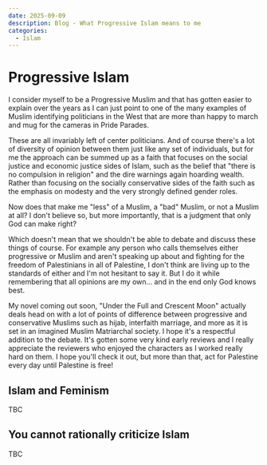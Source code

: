 ```yaml
---
date: 2025-09-09
description: Blog - What Progressive Islam means to me
categories:
  - Islam
---
```


# Progressive Islam

I consider myself to be a Progressive Muslim and that has gotten easier to explain over the years as I can just point to one of the many examples of Muslim identifying politicians in the West that are more than happy to march and mug for the cameras in Pride Parades.

<!-- more -->

These are all invariably left of center politicians. And of course there's a lot of diversity of opinion between them just like any set of individuals, but for me the approach can be summed up as a faith that focuses on the social justice and economic justice sides of Islam, such as the belief that "there is no compulsion in religion" and the dire warnings again hoarding wealth. Rather than focusing on the socially conservative sides of the faith such as the emphasis on modesty and the very strongly defined gender roles.

Now does that make me "less" of a Muslim, a "bad" Muslim, or not a Muslim at all? I don't believe so, but more importantly, that is a judgment that only God can make right?

Which doesn't mean that we shouldn't be able to debate and discuss these things of course. For example any person who calls themselves either progressive or Muslim and aren't speaking up about and fighting for the freedom of Palestinians in all of Palestine, I don't think are living up to the standards of either and I'm not hesitant to say it. But I do it while remembering that all opinions are my own... and in the end only God knows best.

My novel coming out soon, "Under the Full and Crescent Moon" actually deals head on with a lot of points of difference between progressive and conservative Muslims such as hijab, interfaith marriage, and more as it is set in an imagined Muslim Matriarchal society. I hope it's a respectful addition to the debate. It's gotten some very kind early reviews and I really appreciate the reviewers who enjoyed the characters as I worked really hard on them. I hope you'll check it out, but more than that, act for Palestine every day until Palestine is free!

## Islam and Feminism

TBC

## You cannot rationally criticize Islam

TBC
